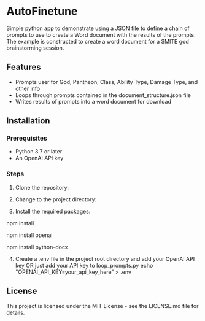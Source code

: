 # AutoFinetune

Simple python app to demonstrate using a JSON file to define a chain of prompts to use to create a Word document with the results of the prompts. The example is constructed to create a word document for a SMITE god brainstorming session.

## Features

- Prompts user for God, Pantheon, Class, Ability Type, Damage Type, and other info
- Loops through prompts contained in the document_structure.json file
- Writes results of prompts into a word document for download

## Installation

### Prerequisites

- Python 3.7 or later
- An OpenAI API key

### Steps

1. Clone the repository:

2. Change to the project directory:

3. Install the required packages:

npm install

npm install openai

npm install python-docx

4. Create a .env file in the project root directory and add your OpenAI API key OR just add your API key to loop_prompts.py
echo "OPENAI_API_KEY=your_api_key_here" > .env

## License

This project is licensed under the MIT License - see the LICENSE.md file for details.

